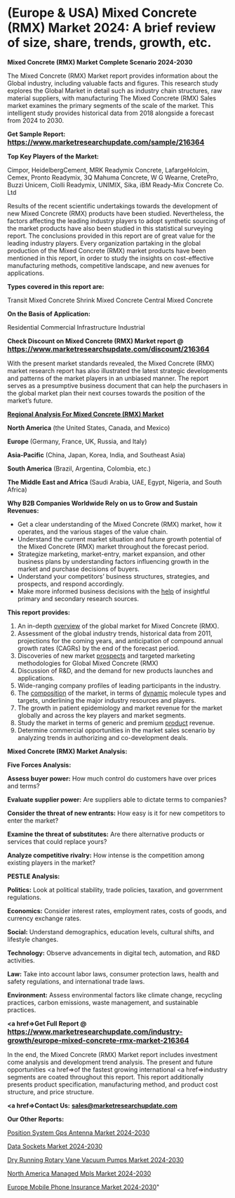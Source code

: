 # (Europe & USA) Mixed Concrete (RMX) Market 2024: A brief review of size, share, trends, growth, etc.

<strong>Mixed Concrete (RMX) Market Complete Scenario 2024-2030</strong>

The Mixed Concrete (RMX) Market report provides information about the Global industry, including valuable facts and figures. This research study explores the Global Market in detail such as industry chain structures, raw material suppliers, with manufacturing The Mixed Concrete (RMX) Sales market examines the primary segments of the scale of the market. This intelligent study provides historical data from 2018 alongside a forecast from 2024 to 2030.

<strong>Get Sample Report: <a href=https://www.marketresearchupdate.com/sample/216364><font size=3 color=#0000ff>https://www.marketresearchupdate.com/sample/216364</font></a></strong>

<strong>Top Key Players of the Market:</strong>

Cimpor, HeidelbergCement, MRK Readymix Concrete, LafargeHolcim, Cemex, Pronto Readymix, 3Q Mahuma Concrete, W G Wearne, CretePro, Buzzi Unicem, Ciolli Readymix, UNIMIX, Sika, iBM Ready-Mix Concrete Co. Ltd

Results of the recent scientific undertakings towards the development of new Mixed Concrete (RMX) products have been studied. Nevertheless, the factors affecting the leading industry players to adopt synthetic sourcing of the market products have also been studied in this statistical surveying report. The conclusions provided in this report are of great value for the leading industry players. Every organization partaking in the global production of the Mixed Concrete (RMX) market products have been mentioned in this report, in order to study the insights on cost-effective manufacturing methods, competitive landscape, and new avenues for applications.

<strong>Types covered in this report are: </strong>

Transit Mixed Concrete
Shrink Mixed Concrete
Central Mixed Concrete

<strong>On the Basis of Application:</strong>

Residential
Commercial
Infrastructure
Industrial

<strong>Check Discount on Mixed Concrete (RMX) Market report @ <a href=https://www.marketresearchupdate.com/discount/216364><font size=3 color=#0000ff>https://www.marketresearchupdate.com/discount/216364</font></a></strong>

With the present market standards revealed, the Mixed Concrete (RMX) market research report has also illustrated the latest strategic developments and patterns of the market players in an unbiased manner. The report serves as a presumptive business document that can help the purchasers in the global market plan their next courses towards the position of the market’s future.

<strong><u><b>Regional Analysis For Mixed Concrete (RMX) Market</b></u></strong>

<strong><b>North America</b></strong> (the United States, Canada, and Mexico)

<strong><b>Europe </b></strong>(Germany, France, UK, Russia, and Italy)

<strong><b>Asia-Pacific</b></strong> (China, Japan, Korea, India, and Southeast Asia)

<strong><b>South America</b></strong> (Brazil, Argentina, Colombia, etc.)

<strong><b>The Middle East and Africa</b></strong> (Saudi Arabia, UAE, Egypt, Nigeria, and South Africa)

<strong>Why B2B Companies Worldwide Rely on us to Grow and Sustain Revenues:</strong>
<ul>
  <li>Get a clear understanding of the Mixed Concrete (RMX) market, how it operates, and the various stages of the value chain.</li>
  <li>Understand the current market situation and future growth potential of the Mixed Concrete (RMX) market throughout the forecast period.</li>
  <li>Strategize marketing, market-entry, market expansion, and other business plans by understanding factors influencing growth in the market and purchase decisions of buyers.</li>
  <li>Understand your competitors’ business structures, strategies, and prospects, and respond accordingly.</li>
  <li>Make more informed business decisions with the <a href=ASDF991299>help</a> of insightful primary and secondary research sources.</li>
</ul>
<strong>This report provides:</strong>
<ol>
  <li>An in-depth <a href=>overview</a> of the global market for Mixed Concrete (RMX).</li>
  <li>Assessment of the global industry trends, historical data from 2011, projections for the coming years, and anticipation of compound annual growth rates (CAGRs) by the end of the forecast period.</li>
  <li>Discoveries of new market <a href=>prospects</a> and targeted marketing methodologies for Global Mixed Concrete (RMX)</li>
  <li>Discussion of R&amp;D, and the demand for new products launches and applications.</li>
  <li>Wide-ranging company profiles of leading participants in the industry.</li>
  <li>The <a href=ASDF881288>composition</a> of the market, in terms of <a href=>dynamic</a> molecule types and targets, underlining the major industry resources and players.</li>
  <li>The growth in patient epidemiology and market revenue for the market globally and across the key players and market segments.</li>
  <li>Study the market in terms of generic and premium <a href=>product</a> revenue.</li>
  <li>Determine commercial opportunities in the market sales scenario by analyzing trends in authorizing and co-development deals.</li>
</ol>

<strong>Mixed Concrete (RMX) Market Analysis:</strong>

<strong>Five Forces Analysis:</strong>

<strong>Assess buyer power:</strong> How much control do customers have over prices and terms?

<strong>Evaluate supplier power:</strong> Are suppliers able to dictate terms to companies?

<strong>Consider the threat of new entrants:</strong> How easy is it for new competitors to enter the market?

<strong>Examine the threat of substitutes:</strong> Are there alternative products or services that could replace yours?

<strong>Analyze competitive rivalry:</strong> How intense is the competition among existing players in the market?

<strong>PESTLE Analysis:</strong>

<strong>Politics:</strong> Look at political stability, trade policies, taxation, and government regulations.

<strong>Economics:</strong> Consider interest rates, employment rates, costs of goods, and currency exchange rates.

<strong>Social:</strong> Understand demographics, education levels, cultural shifts, and lifestyle changes.

<strong>Technology:</strong> Observe advancements in digital tech, automation, and R&D activities.

<strong>Law:</strong> Take into account labor laws, consumer protection laws, health and safety regulations, and international trade laws.

<strong>Environment:</strong> Assess environmental factors like climate change, recycling practices, carbon emissions, waste management, and sustainable practices.

<strong><a href=>Get Full Report</a> @ <a href=https://www.marketresearchupdate.com/industry-growth/europe-mixed-concrete-rmx-market-216364><font size=3 color=#0000ff>https://www.marketresearchupdate.com/industry-growth/europe-mixed-concrete-rmx-market-216364</font></a></strong>

In the end, the Mixed Concrete (RMX) Market report includes investment come analysis and development trend analysis. The present and future opportunities <a href=>of</a> the fastest growing international <a href=>industry</a> segments are coated throughout this report. This report additionally presents product specification, manufacturing method, and product cost structure, and price structure.

<strong><a href=><strong>Contact Us:</strong></a></strong>
<strong>sales@marketresearchupdate.com</strong>

<strong>Our Other Reports:</strong>

<a href=https://www.linkedin.com/pulse/position-system-gps-antenna-market-has-huge-growth-industry>Position System Gps Antenna Market 2024-2030</a>

<a href=https://www.linkedin.com/pulse/data-sockets-market-2023-remarking-enormous>Data Sockets Market 2024-2030</a>

<a href=https://www.linkedin.com/pulse/dry-running-rotary-vane-vacuum-pumps-market-size-trends>Dry Running Rotary Vane Vacuum Pumps Market 2024-2030</a>

<a href=https://www.linkedin.com/pulse/north-america-managed-mpls-market-2030-see-qslvf/>North America Managed Mpls Market 2024-2030</a>

<a href=https://www.linkedin.com/pulse/europe-mobile-phone-insurance-market-research-mxi5f/>Europe Mobile Phone Insurance Market 2024-2030</a>"
